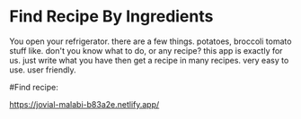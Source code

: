 
# Find Recipe By Ingredients


 You open your refrigerator. there are a few things.  potatoes, broccoli tomato stuff like. 
don't you know what to do, or any recipe? this app is exactly for us. just write what you have then get a recipe in many recipes.
very easy to use. user friendly.

#Find recipe:

https://jovial-malabi-b83a2e.netlify.app/
